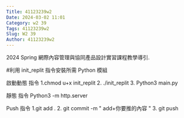```yaml
---
Title: 41123239w2
Date: 2024-03-02 11:01
Category: w2 39
Tags: 41123239w2
Slug: W2 39
Author: 41123239w2
---
```


2024 Spring 網際內容管理與協同產品設計實習課程教學導引.

<!-- PELICAN_END_SUMMARY -->

#利用 init_replit 指令安裝所需 Python 模組

啟動動態 指令 1.chmod u+x init_replit 2. ./init_replit 3. Python3 main.py

靜態 指令 Python3 -m http.server

Push 指令 1.git add . 2. git commit -m " add+你要推的內容 " 3. git push